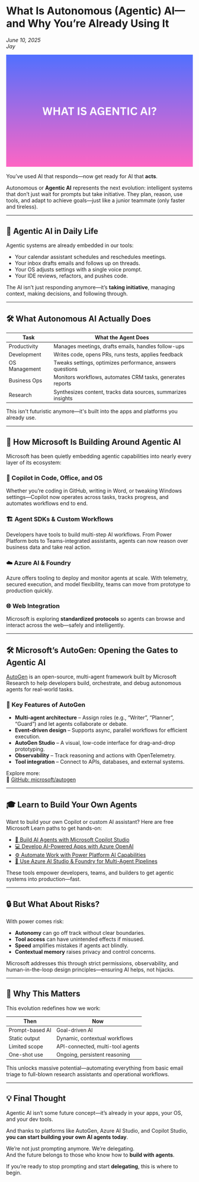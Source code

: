 # What Is Autonomous (Agentic) AI—and Why You’re Already Using It  
*June 10, 2025*  
*Jay*

![Deploying Apps to Azure App Service Using Oryx](/images/blog/agenticai.png)

You’ve used AI that responds—now get ready for AI that **acts**.

Autonomous or **Agentic AI** represents the next evolution: intelligent systems that don’t just wait for prompts but take initiative. They plan, reason, use tools, and adapt to achieve goals—just like a junior teammate (only faster and tireless).

---

## 🧠 Agentic AI in Daily Life

Agentic systems are already embedded in our tools:

- Your calendar assistant schedules and reschedules meetings.  
- Your inbox drafts emails and follows up on threads.  
- Your OS adjusts settings with a single voice prompt.  
- Your IDE reviews, refactors, and pushes code.  

The AI isn’t just responding anymore—it’s **taking initiative**, managing context, making decisions, and following through.

---

## 🛠️ What Autonomous AI Actually Does

| Task          | What the Agent Does                                                   |
|---------------|------------------------------------------------------------------------|
| Productivity  | Manages meetings, drafts emails, handles follow-ups                   |
| Development   | Writes code, opens PRs, runs tests, applies feedback                  |
| OS Management | Tweaks settings, optimizes performance, answers questions             |
| Business Ops  | Monitors workflows, automates CRM tasks, generates reports            |
| Research      | Synthesizes content, tracks data sources, summarizes insights         |

This isn't futuristic anymore—it's built into the apps and platforms you already use.

---

## 🔧 How Microsoft Is Building Around Agentic AI

Microsoft has been quietly embedding agentic capabilities into nearly every layer of its ecosystem:

### 🧠 Copilot in Code, Office, and OS  
Whether you’re coding in GitHub, writing in Word, or tweaking Windows settings—Copilot now operates across tasks, tracks progress, and automates workflows end to end.

### 🏗️ Agent SDKs & Custom Workflows  
Developers have tools to build multi-step AI workflows. From Power Platform bots to Teams-integrated assistants, agents can now reason over business data and take real action.

### ☁️ Azure AI & Foundry  
Azure offers tooling to deploy and monitor agents at scale. With telemetry, secured execution, and model flexibility, teams can move from prototype to production quickly.

### 🌐 Web Integration  
Microsoft is exploring **standardized protocols** so agents can browse and interact across the web—safely and intelligently.

---

## 🛠️ Microsoft’s AutoGen: Opening the Gates to Agentic AI

[AutoGen](https://www.microsoft.com/en-us/research/project/autogen/) is an open-source, multi-agent framework built by Microsoft Research to help developers build, orchestrate, and debug autonomous agents for real-world tasks.

### 🔧 Key Features of AutoGen

- **Multi-agent architecture** – Assign roles (e.g., “Writer”, “Planner”, “Guard”) and let agents collaborate or debate.  
- **Event-driven design** – Supports async, parallel workflows for efficient execution.  
- **AutoGen Studio** – A visual, low-code interface for drag-and-drop prototyping.  
- **Observability** – Track reasoning and actions with OpenTelemetry.  
- **Tool integration** – Connect to APIs, databases, and external systems.

Explore more:  
🔗 [GitHub: microsoft/autogen](https://github.com/microsoft/autogen)

---

## 🎓 Learn to Build Your Own Agents

Want to build your own Copilot or custom AI assistant? Here are free Microsoft Learn paths to get hands-on:

- [🧠 Build AI Agents with Microsoft Copilot Studio](https://learn.microsoft.com/en-us/microsoft-365-copilot/extensibility/copilot-studio-agent-builder-build)  
- [💻 Develop AI-Powered Apps with Azure OpenAI](https://learn.microsoft.com/en-us/azure/app-service/overview-ai-integration/)  
- [⚙️ Automate Work with Power Platform AI Capabilities](https://learn.microsoft.com/en-us/power-automate/use-ai-builder)  
- [📡 Use Azure AI Studio & Foundry for Multi-Agent Pipelines](https://learn.microsoft.com/en-us/azure/ai-foundry/agents/how-to/connected-agents?pivots=portal)

These tools empower developers, teams, and builders to get agentic systems into production—fast.

---

## 🔒 But What About Risks?

With power comes risk:

- **Autonomy** can go off track without clear boundaries.  
- **Tool access** can have unintended effects if misused.  
- **Speed** amplifies mistakes if agents act blindly.  
- **Contextual memory** raises privacy and control concerns.

Microsoft addresses this through strict permissions, observability, and human-in-the-loop design principles—ensuring AI helps, not hijacks.

---

## 🧠 Why This Matters

This evolution redefines how we work:

| Then            | Now                             |
|------------------|----------------------------------|
| Prompt-based AI | Goal-driven AI                  |
| Static output   | Dynamic, contextual workflows   |
| Limited scope   | API-connected, multi-tool agents |
| One-shot use    | Ongoing, persistent reasoning   |

This unlocks massive potential—automating everything from basic email triage to full-blown research assistants and operational workflows.

---

## 💡 Final Thought

Agentic AI isn’t some future concept—it’s already in your apps, your OS, and your dev tools.

And thanks to platforms like AutoGen, Azure AI Studio, and Copilot Studio, **you can start building your own AI agents today**.

We’re not just prompting anymore. We’re delegating.  
And the future belongs to those who know how to **build with agents**.

If you’re ready to stop prompting and start **delegating**, this is where to begin.